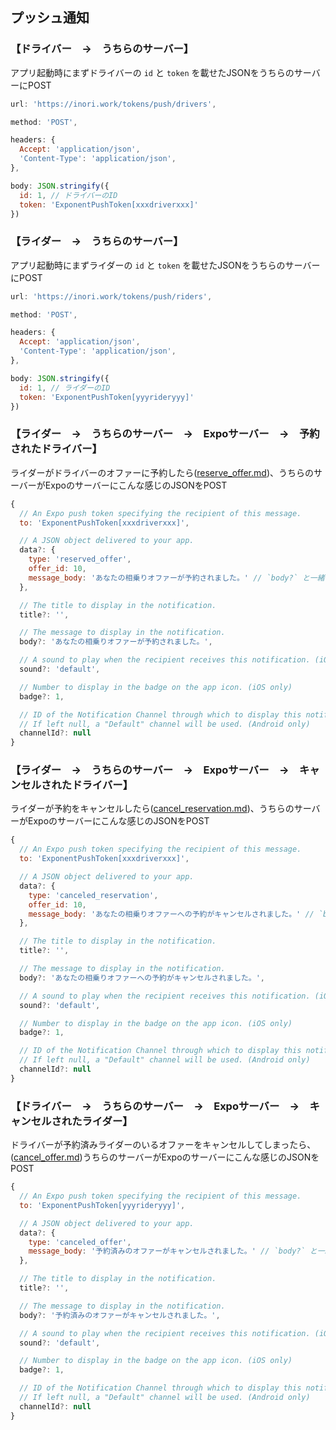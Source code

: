 ## プッシュ通知

### 【ドライバー　→　うちらのサーバー】

アプリ起動時にまずドライバーの `id` と `token` を載せたJSONをうちらのサーバーにPOST
```js
url: 'https://inori.work/tokens/push/drivers',

method: 'POST',

headers: {
  Accept: 'application/json',
  'Content-Type': 'application/json',
},

body: JSON.stringify({
  id: 1, // ドライバーのID
  token: 'ExponentPushToken[xxxdriverxxx]'
})
```


### 【ライダー　→　うちらのサーバー】

アプリ起動時にまずライダーの `id` と `token` を載せたJSONをうちらのサーバーにPOST
```js
url: 'https://inori.work/tokens/push/riders',

method: 'POST',

headers: {
  Accept: 'application/json',
  'Content-Type': 'application/json',
},

body: JSON.stringify({
  id: 1, // ライダーのID
  token: 'ExponentPushToken[yyyrideryyy]'
})
```


### 【ライダー　→　うちらのサーバー　→　Expoサーバー　→　予約されたドライバー】

ライダーがドライバーのオファーに予約したら([reserve_offer.md](https://github.com/Hotsuyuki/ino/blob/master/api/reservations/reserve_offer.md))、うちらのサーバーがExpoのサーバーにこんな感じのJSONをPOST
```js
{
  // An Expo push token specifying the recipient of this message.
  to: 'ExponentPushToken[xxxdriverxxx]',

  // A JSON object delivered to your app.
  data?: {
    type: 'reserved_offer',
    offer_id: 10,
    message_body: 'あなたの相乗りオファーが予約されました。' // `body?` と一緒の値
  },

  // The title to display in the notification.
  title?: '',

  // The message to display in the notification.
  body?: 'あなたの相乗りオファーが予約されました。',

  // A sound to play when the recipient receives this notification. (iOS only)
  sound?: 'default',

  // Number to display in the badge on the app icon. (iOS only)
  badge?: 1,

  // ID of the Notification Channel through which to display this notification on Android devices.
  // If left null, a "Default" channel will be used. (Android only)
  channelId?: null
}
```


### 【ライダー　→　うちらのサーバー　→　Expoサーバー　→　キャンセルされたドライバー】

ライダーが予約をキャンセルしたら([cancel_reservation.md](https://github.com/Hotsuyuki/ino/blob/master/api/reservations/cancel_reservation.md))、うちらのサーバーがExpoのサーバーにこんな感じのJSONをPOST
```js
{
  // An Expo push token specifying the recipient of this message.
  to: 'ExponentPushToken[xxxdriverxxx]',

  // A JSON object delivered to your app.
  data?: {
    type: 'canceled_reservation',
    offer_id: 10,
    message_body: 'あなたの相乗りオファーへの予約がキャンセルされました。' // `body?` と一緒の値
  },

  // The title to display in the notification.
  title?: '',

  // The message to display in the notification.
  body?: 'あなたの相乗りオファーへの予約がキャンセルされました。',

  // A sound to play when the recipient receives this notification. (iOS only)
  sound?: 'default',

  // Number to display in the badge on the app icon. (iOS only)
  badge?: 1,

  // ID of the Notification Channel through which to display this notification on Android devices.
  // If left null, a "Default" channel will be used. (Android only)
  channelId?: null
}
```


### 【ドライバー　→　うちらのサーバー　→　Expoサーバー　→　キャンセルされたライダー】

ドライバーが予約済みライダーのいるオファーをキャンセルしてしまったら、([cancel_offer.md](https://github.com/Hotsuyuki/ino/blob/master/api/offers/cancel_offer.md))うちらのサーバーがExpoのサーバーにこんな感じのJSONをPOST
```js
{
  // An Expo push token specifying the recipient of this message.
  to: 'ExponentPushToken[yyyrideryyy]',

  // A JSON object delivered to your app.
  data?: {
    type: 'canceled_offer',
    message_body: '予約済みのオファーがキャンセルされました。' // `body?` と一緒の値
  },

  // The title to display in the notification.
  title?: '',

  // The message to display in the notification.
  body?: '予約済みのオファーがキャンセルされました。',

  // A sound to play when the recipient receives this notification. (iOS only)
  sound?: 'default',

  // Number to display in the badge on the app icon. (iOS only)
  badge?: 1,

  // ID of the Notification Channel through which to display this notification on Android devices.
  // If left null, a "Default" channel will be used. (Android only)
  channelId?: null
}
```
